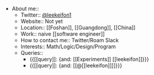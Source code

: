 - About me::
    - Twitter:: [@leekeifon1](https://twitter.com/leekeifon1)
    - Website:: Not yet
    - Location:: [[Foshan]], [[Guangdong]], [[China]]
    - Work:: naive [[software engineer]]
    - How to contact me:: Twitter/Roam Slack
    - Interests:: Math/Logic/Design/Program
    - Queries::
        - {{[[query]]: {and: [[Experiments]] [[leekeifon]]}}}
        - {{[[query]]: {and: [[@[[leekeifon]]]]}}}

